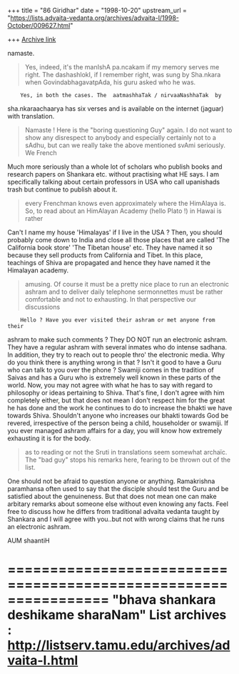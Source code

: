 +++
title = "86 Giridhar"
date = "1998-10-20"
upstream_url = "https://lists.advaita-vedanta.org/archives/advaita-l/1998-October/009627.html"

+++
[Archive link](https://lists.advaita-vedanta.org/archives/advaita-l/1998-October/009627.html)

namaste.

>Yes, indeed, it's the manIshA pa.ncakam if my memory serves me right.
>The dashashlokI, if I remember right, was sung by Sha.nkara when
>GovindabhagavatpAda, his guru asked who he was.

        Yes, in both the cases. The  aatmashhaTak / nirvaaNashhaTak  by
sha.nkaraachaarya has six verses and is available on the internet (jaguar)
with translation.


>Namaste ! Here is the "boring questioning Guy" again. I do not want to
>show any disrespect to anybody and  especially certainly not to a sAdhu,
>but can we really take the above mentioned svAmi seriously. We French

Much more seriously than a whole lot of scholars who publish books and
research
papers on Shankara etc. without practising what HE says. I am specifically
talking about certain professors in USA who call upanishads trash but continue
to publish about it.

>every Frenchman knows even approximately where the HimAlaya is. So, to
>read about an HimAlayan Academy (hello Plato !) in Hawai is rather

Can't I name my house 'Himalayas' if I live in the USA ? Then, you should
probably come down to India and close all those places that are called
'The California book store' 'The Tibetan house' etc. They have named it so
because they sell products from California and Tibet.  In this place,
teachings of Shiva are propagated and hence they have named it the
Himalayan academy.

>amusing. Of course it must be a pretty nice place to run an electronic
>ashram and to deliver daily telephone sermonnettes must be  rather
>comfortable and not to exhausting. In that perspective our discussions

        Hello ? Have you ever visited their ashram or met anyone from their
ashram to make such comments ? They DO NOT run an electronic
ashram. They have a regular ashram with several inmates who do intense
sadhana. In addition, they try to reach out to people thro' the electronic
media. Why do you think there is anything wrong in that ? Isn't it good
to have a Guru who can talk to you over the phone ?
                Swamiji comes in the tradition of Saivas and has a Guru who is
extremely well known in these parts of the world. Now, you may not
agree with what he has to say with regard to philosophy or ideas
pertaining to Shiva. That's fine, I don't agree with him completely either,
but that does not mean I don't respect him for the great he has done and
the work he continues to do to increase the bhakti we have towards Shiva.
Shouldn't anyone who increases our bhakti towards God be revered, irrespective
of the person being a child, householder or swamiji.
                If you ever managed ashram affairs for a day, you will know how
extremely exhausting it is for the body.

>as to reading or not the Sruti in translations seem somewhat archaïc.
>The "bad guy" stops his remarks here, fearing to be thrown out of the
>list.

One should not be afraid to question anyone or anything. Ramakrishna
paramhansa often used to say that the disciple should test the Guru
and be satisfied about the genuineness. But that does not mean
one can make arbitary remarks about someone else without even
knowing any facts. Feel free to discuss how he differs from traditional
advaita vedanta taught by Shankara and I will agree with you..but not
with wrong claims that he runs an electronic ashram.

AUM shaantiH

================================================================
"bhava shankara deshikame sharaNam"
List archives : http://listserv.tamu.edu/archives/advaita-l.html
================================================================

